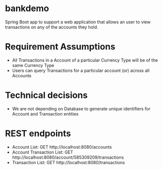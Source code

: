 # bankdemo
Spring Boot app to support a web application that allows an user to view transactions on any of the accounts they hold.

# Requirement Assumptions
- All Transactions in a Account of a particular Currency Type will be of the same Currency Type
- Users can query Transactions for a particular account (or) across all Accounts


# Technical decisions
- We are not depending on Database to generate unique identifiers for Account and Transaction entities

# REST endpoints
- Account List: GET http://localhost:8080/accounts
- Account Transaction List: GET http://localhost:8080/account/585309209/transactions
- Transaction List: GET http://localhost:8080/transactions